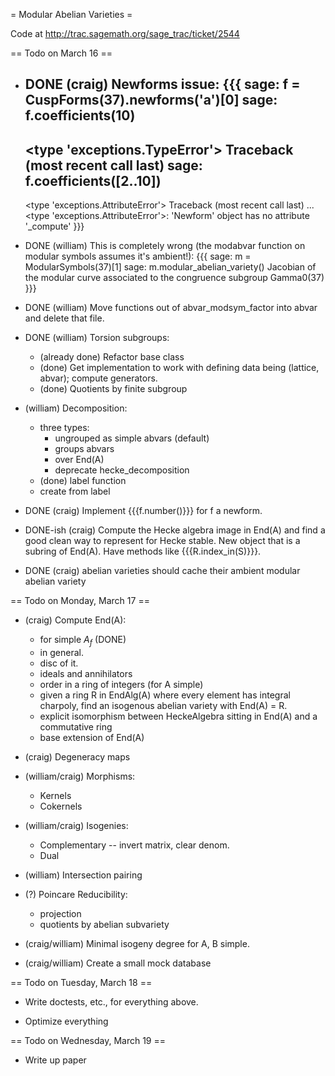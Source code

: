 = Modular Abelian Varieties =

Code at http://trac.sagemath.org/sage_trac/ticket/2544

== Todo on March 16 ==

 * DONE (craig) Newforms issue:
   {{{
   sage: f = CuspForms(37).newforms('a')[0]
   sage: f.coefficients(10)
   ------------------------------------
   <type 'exceptions.TypeError'>             Traceback (most recent call last)
   sage: f.coefficients([2..10])
   ------------------------------------
   <type 'exceptions.AttributeError'>        Traceback (most recent call last)
   ...
   <type 'exceptions.AttributeError'>: 'Newform' object has no attribute '_compute'
   }}}

 * DONE (william) This is completely wrong (the modabvar function on modular symbols assumes it's ambient!):
   {{{
   sage: m = ModularSymbols(37)[1]
   sage: m.modular_abelian_variety()
   Jacobian of the modular curve associated to the congruence subgroup Gamma0(37)
   }}}

 * DONE (william) Move functions out of abvar_modsym_factor into abvar and delete that file. 

 * DONE (william) Torsion subgroups:
    * (already done) Refactor base class
    * (done) Get implementation to work with defining data being (lattice, abvar); compute generators. 
    * (done) Quotients by finite subgroup

 * (william) Decomposition:
    * three types:
        * ungrouped as simple abvars   (default)
        * groups abvars
        * over End(A)
        * deprecate hecke_decomposition
   * (done) label function
   * create from label

 * DONE (craig) Implement {{{f.number()}}} for f a newform. 

 * DONE-ish (craig) Compute the Hecke algebra image in End(A) and find a good clean way to represent for Hecke stable.  New object that is a subring of End(A).   Have methods like {{{R.index_in(S)}}}.

 * DONE (craig) abelian varieties should cache their ambient modular abelian variety

== Todo on Monday, March 17 ==

 * (craig) Compute End(A):
     * for simple $A_f$ (DONE)
     * in general.
     * disc of it.
     * ideals and annihilators
     * order in a ring of integers (for A simple)
     * given a ring R in EndAlg(A) where every element has integral charpoly, find an isogenous abelian variety with End(A) = R.
     * explicit isomorphism between HeckeAlgebra sitting in End(A) and a commutative ring
     * base extension of End(A)

 * (craig) Degeneracy maps

 * (william/craig) Morphisms:
    * Kernels
    * Cokernels

 * (william/craig) Isogenies:
    * Complementary -- invert matrix, clear denom. 
    * Dual
   
 * (william) Intersection pairing

 * (?) Poincare Reducibility:
    * projection
    * quotients by abelian subvariety

 * (craig/william) Minimal isogeny degree for A, B simple.

 * (craig/william) Create a small mock database
 

== Todo on Tuesday, March 18 ==

 * Write doctests, etc., for everything above.

 * Optimize everything

== Todo on Wednesday, March 19 ==

 * Write up paper
